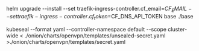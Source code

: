  helm upgrade --install --set traefik-ingress-controller.cf_email=$CF_EMAIL --set traefik-ingress-controller.cf_token=$CF_DNS_API_TOKEN base ./base

 kubeseal --format yaml --controller-namespace default --scope cluster-wide < ./onion/charts/openvpn/templates/unsealed-secret.yaml >./onion/charts/openvpn/templates/secret.yaml